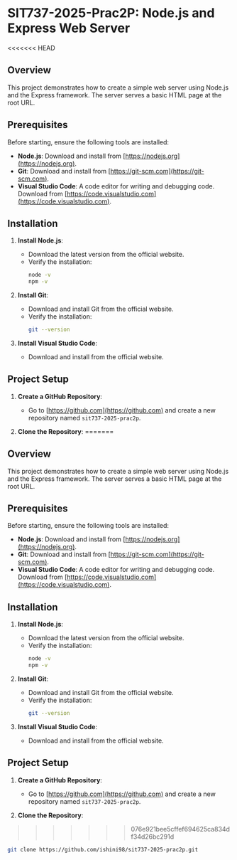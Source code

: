 # SIT737-2025-Prac2P: Node.js and Express Web Server  

<<<<<<< HEAD
## Overview

This project demonstrates how to create a simple web server using Node.js and the Express framework. The server serves a basic HTML page at the root URL.

## Prerequisites

Before starting, ensure the following tools are installed:

- **Node.js**: Download and install from [https://nodejs.org](https://nodejs.org).
- **Git**: Download and install from [https://git-scm.com](https://git-scm.com).
- **Visual Studio Code**: A code editor for writing and debugging code. Download from [https://code.visualstudio.com](https://code.visualstudio.com).

## Installation

1. **Install Node.js**:

   - Download the latest version from the official website.
   - Verify the installation:
     ```bash
     node -v
     npm -v
     ```

2. **Install Git**:

   - Download and install Git from the official website.
   - Verify the installation:
     ```bash
     git --version
     ```

3. **Install Visual Studio Code**:
   - Download and install from the official website.

## Project Setup

1. **Create a GitHub Repository**:

   - Go to [https://github.com](https://github.com) and create a new repository named `sit737-2025-prac2p`.

2. **Clone the Repository**:
=======
## Overview  
This project demonstrates how to create a simple web server using Node.js and the Express framework. The server serves a basic HTML page at the root URL.  

## Prerequisites  
Before starting, ensure the following tools are installed:  
- **Node.js**: Download and install from [https://nodejs.org](https://nodejs.org).  
- **Git**: Download and install from [https://git-scm.com](https://git-scm.com).  
- **Visual Studio Code**: A code editor for writing and debugging code. Download from [https://code.visualstudio.com](https://code.visualstudio.com).  

## Installation  
1. **Install Node.js**:  
   - Download the latest version from the official website.  
   - Verify the installation:  
     ```bash
     node -v
     npm -v
     ```  

2. **Install Git**:  
   - Download and install Git from the official website.  
   - Verify the installation:  
     ```bash
     git --version
     ```  

3. **Install Visual Studio Code**:  
   - Download and install from the official website.  

## Project Setup  
1. **Create a GitHub Repository**:  
   - Go to [https://github.com](https://github.com) and create a new repository named `sit737-2025-prac2p`.  

2. **Clone the Repository**:  
>>>>>>> 076e921bee5cffef694625ca834df34d26bc291d
   ```bash
   git clone https://github.com/ishini98/sit737-2025-prac2p.git
